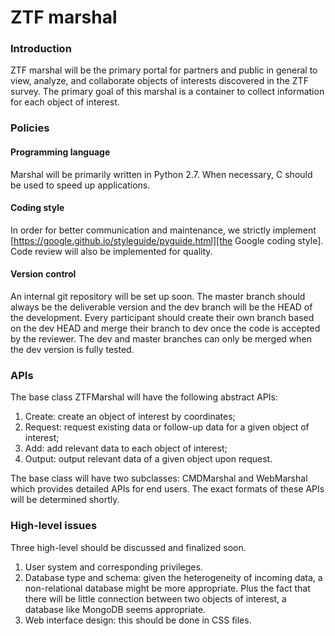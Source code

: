 # ZTF marshal

### Introduction

ZTF marshal will be the primary portal for partners and public in general to view, 
analyze, and collaborate objects of interests discovered in the ZTF survey. The
primary goal of this marshal is a container to collect information for each object 
of interest.

### Policies

#### Programming language
Marshal will be primarily written in Python 2.7. When necessary, C should be 
used to speed up applications.

#### Coding style
In order for better communication and maintenance, we strictly implement 
[https://google.github.io/styleguide/pyguide.html][the Google coding style].
Code review will also be implemented for quality.

#### Version control
An internal git repository will be set up soon. The master branch should always
be the deliverable version and the dev branch will be the HEAD of the development.
Every participant should create their own branch based on the dev HEAD and merge
their branch to dev once the code is accepted by the reviewer. The dev and master
branches can only be merged when the dev version is fully tested.

### APIs

The base class ZTFMarshal will have the following abstract APIs: 
 1. Create: create an object of interest by coordinates;
 2. Request: request existing data or follow-up data for a given object of interest;
 3. Add: add relevant data to each object of interest;
 4. Output: output relevant data of a given object upon request. 

The base class will have two subclasses: CMDMarshal and WebMarshal which provides
detailed APIs for end users. The exact formats of these APIs will be determined
shortly.

### High-level issues

Three high-level should be discussed and finalized soon. 
 1. User system and corresponding privileges.
 2. Database type and schema: given the heterogeneity of incoming data, a non-relational
 database might be more appropriate. Plus the fact that there will be little connection
 between two objects of interest, a database like MongoDB seems appropriate. 
 3. Web interface design: this should be done in CSS files.
